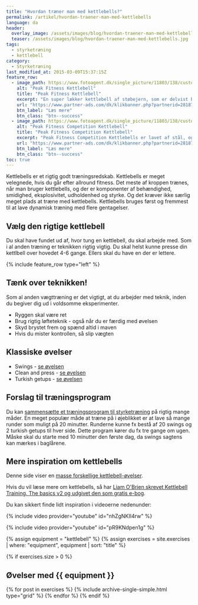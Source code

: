```yaml
---
title: "Hvordan træner man med kettlebells?"
permalink: /artikel/hvordan-traener-man-med-kettlebells
language: da
header:
  overlay_image: /assets/images/blog/hvordan-traener-man-med-kettlebells.jpg
  teaser: /assets/images/blog/hvordan-traener-man-med-kettlebells.jpg
tags:
  - styrketræning
  - kettlebell
category:
  - Styrketræning
last_modified_at: 2015-03-09T15:37:15Z
feature_row:
  - image_path: https://www.fotoagent.dk/single_picture/11803/138/custom1/Peak_Fitness_Kettlebell_-_12_kg._4.jpg
    alt: "Peak Fitness Kettlebell"
    title: "Peak Fitness Kettlebell"
    excerpt: "En super lækker kettlebell af støbejern, som er delvist betrukket med et kraftigt lag neopren for at beskytte gulv."
    url: "https://www.partner-ads.com/dk/klikbanner.php?partnerid=28187&bannerid=40368&htmlurl=https://www.fitnessgruppen.dk/peak-fitness-12-kg-kettlebell/"
    btn_label: "Læs mere"
    btn_class: "btn--success"
  - image_path: https://www.fotoagent.dk/single_picture/11803/138/custom1/12_kg._Competition_Kettlebell_clipped_rev_1.jpg
    alt: "Peak Fitness Competition Kettlebell"
    title: "Peak Fitness Competition Kettlebell"
    excerpt: "Peak Fitness Competition Kettlebells er lavet af stål, og har de internationale farvekoder, hvilket gør det nemt at kende de forskellige kg. fra hinanden. Håndtaget er poleret og giver en god komfort."
    url: "https://www.partner-ads.com/dk/klikbanner.php?partnerid=28187&bannerid=40368&htmlurl=https://www.fitnessgruppen.dk/peak-fitness-12-kg-competition-kettlebell/"
    btn_label: "Læs mere"
    btn_class: "btn--success"
toc: true
---
```


Kettlebells er et rigtig godt træningsredskab. Kettlebells er meget velegnede, hvis du går efter allround fitness. Det meste af kroppen trænes, når man bruger kettlebells, og der er komponenter af behændighed, smidighed, eksplosivitet, udholdenhed og styrke. Og det kræver ikke særlig meget plads at træne med kettlebells. Kettlebells bruges først og fremmest til at lave dynamisk træning med flere gentagelser.

## Vælg den rigtige kettlebell

Du skal have fundet ud af, hvor tung en kettlebell, du skal arbejde med. Som i al anden træning er teknikken rigtig vigtig. Du skal helst kunne presse din kettlbell over hovedet 4-6 gange. Ellers skal du have en der er lettere.

{% include feature_row type="left" %}

## Tænk over teknikken!

Som al anden vægttræning er det vigtigt, at du arbejder med teknik, inden du begiver dig ud i voldsomme eksperimenter.

- Ryggen skal være ret
- Brug rigtig løfteteknik - også når du er færdig med øvelsen
- Skyd brystet frem og spænd altid i maven
- Hvis du mister kontrollen, så slip vægten

## Klassiske øvelser

- Swings - [se øvelsen](/oevelse/tohaandssving)
- Clean and press - [se øvelsen](/oevelse/one-arm-clean-and-jerk)
- Turkish getups - [se øvelsen](/oevelse/turkish-getup)

## Forslag til træningsprogram

Du kan [sammensætte et træningsprogram til styrketræning](/artikel/opbygning-af-program) på rigtig mange måder. En meget populær måde at træne på i øjeblikket er at lave så mange runder som muligt på 20 minutter. Runderne kunne fx bestå af 20 swings og 2 turkish getups til hver side. Dette program kører du fx tre gange om ugen. Måske skal du starte med 10 minutter den første dag, da swings sagtens kan mærkes i baglårene.

## Mere inspiration om kettlebells

Denne side viser en [masse forskellige kettlebell-øvelser](https://kettlebellsworkouts.com/kettlebell-exercises/).

Hvis du vil læse mere om kettlebells, så har [Liam O'Brien skrevet Kettlebell Training. The basics v2 og udgivet den som gratis e-bog](http://www.sendspace.com/file/gwz682).

Du kan sikkert finde lidt inspiration i videoerne nedenunder:

{% include video provider="youtube" id="nhZgNKII4rw" %}

{% include video provider="youtube" id="pR9KNdpen1g" %}

{% assign equipment = "kettlebell" %}
{% assign exercises = site.exercises | where: "equipment", equipment | sort: "title" %}

{% if exercises.size > 0 %}
## Øvelser med {{ equipment }}
  {% for post in exercises %}
    {% include archive-single-simple.html type="grid" %}
  {% endfor %}
{% endif %}
